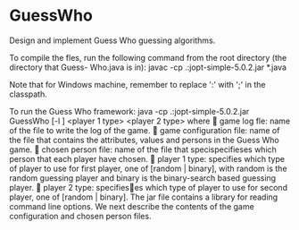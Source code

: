 # GuessWho
Design and implement Guess Who guessing algorithms.

To compile the fles, run the following command from the root directory (the directory that Guess-
Who.java is in):
javac -cp .:jopt-simple-5.0.2.jar *.java

Note that for Windows machine, remember to replace ':' with ';' in the classpath.

To run the Guess Who framework:
java -cp .:jopt-simple-5.0.2.jar GuessWho [-l <game log file>] <game configuration file> <chosen person file>
<player 1 type> <player 2 type>
where
 game log fle: name of the file to write the log of the game.
 game configuration file: name of the file that contains the attributes, values and persons in the
Guess Who game.
 chosen person file: name of the file that specispecifieses which person that each player have chosen.
 player 1 type: specifies which type of player to use for first player, one of [random | binary],
with random is the random guessing player and binary is the binary-search based guessing player.
 player 2 type: specifieses which type of player to use for second player, one of [random | binary].
The jar file contains a library for reading command line options.
We next describe the contents of the game configuration and chosen person files.
